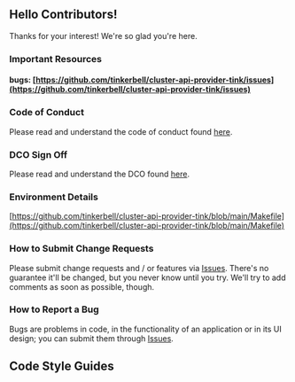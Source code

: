 ## Hello Contributors!

Thanks for your interest!
We're so glad you're here.

### Important Resources

#### bugs: [https://github.com/tinkerbell/cluster-api-provider-tink/issues](https://github.com/tinkerbell/cluster-api-provider-tink/issues)

### Code of Conduct

Please read and understand the code of conduct found [here](https://github.com/tinkerbell/.github/blob/main/CODE_OF_CONDUCT.md).

### DCO Sign Off

Please read and understand the DCO found [here](docs/DCO.md).

### Environment Details

[https://github.com/tinkerbell/cluster-api-provider-tink/blob/main/Makefile](https://github.com/tinkerbell/cluster-api-provider-tink/blob/main/Makefile)

### How to Submit Change Requests

Please submit change requests and / or features via [Issues](https://github.com/tinkerbell/cluster-api-provider-tink/issues).
There's no guarantee it'll be changed, but you never know until you try.
We'll try to add comments as soon as possible, though.

### How to Report a Bug

Bugs are problems in code, in the functionality of an application or in its UI design; you can submit them through [Issues](https://github.com/tinkerbell/cluster-api-provider-tink/issues).

## Code Style Guides

